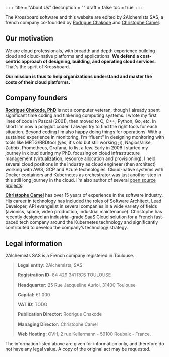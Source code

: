 +++
title = "About Us"
description = ""
draft = false
toc = true 
+++

The Krossboard software and this website are edited by 2Alchemists SAS, a french company co-founded by [Rodrigue Chakode](https://www.linkedin.com/in/rodriguechakode/) and [Christophe Camel](https://www.linkedin.com/in/christophe-camel/).

## Our motivation
We are cloud professionals, with breadth and depth experience building cloud and cloud-native platforms and applications.
**We defend a cost-centric approach of designing, building, and operating cloud services**. That's the spirit of Krossboard.

**Our mission is thus to help organizations understand and master the costs of their cloud platforms.**

## Company founders
**[Rodrigue Chakode, PhD](https://www.linkedin.com/in/rodriguechakode/)** is not a computer veteran, though I already spent significant time coding and tinkering computing systems. I wrote my first lines of code in Pascal (2001), then moved to C, C++, Python, Go, etc. In short I’m now a polyglot coder. I always try to find the right tools for each situation. Beyond coding I’m also happy doing things for operations. With a sustained experience in monitoring, I’m “fluent” in designing monitoring with tools like MRTG/RRDtool (yes, it's old but still working ;)), Nagios/alike, Zabbix, Prometheus, Grafana, to list a few. Early in 2008 I started my journey in cloud during my PhD, focusing on cloud infrastructure management (virtualization, resource allocation and provisioning). I held several cloud positions in the industry as cloud engineer (then architect) working with AWS, GCP and Azure technologies. Cloud-native systems with Docker containers and Kubernetes as orchestrator was just another step in this still long journey in the cloud. I’m also author of several [open source projects](https://github.com/rchakode).

**[Christophe Camel](https://www.linkedin.com/in/christophe-camel/)** has over 15 years of experience in the software industry. His career in technology has included the roles of Software Architect, Lead Developer, API evangelist in several companies in a wide variety of fields (avionics, space, video production, industrial maintenance).
Christophe has recently designed an industrial-grade SaaS Cloud solution for a French fast-paced tech company around the Kubernetes technology and significantly contributed to develop the company’s technology strategy.

## Legal information
2Alchemists SAS is a French company registered in Toulouse.

> **Legal entity**: 2Alchemists, SAS
> 
> **Registration ID:** 84 429 341 RCS TOULOUSE
>
> **Headquarter:** 25 Rue Jacqueline Auriol, 31400 Toulouse
> 
> **Capital:** €1 000
> 
> **VAT ID:** TODO
> 
> **Publication Director:** Rodrigue Chakode
> 
> **Managing Director:** Christophe Camel
> 
> **Web Hosting:** OVH, 2 rue Kellermann - 59100 Roubaix - France.

The information listed above are given for information only, and therefore do not have any legal value. A copy of the original act may be requested.
